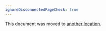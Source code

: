 ```yaml
---
ignoreDisconnectedPageCheck: true
---
```


This document was moved to [another location](../../team/product-dev/retrospectives/index.md).
